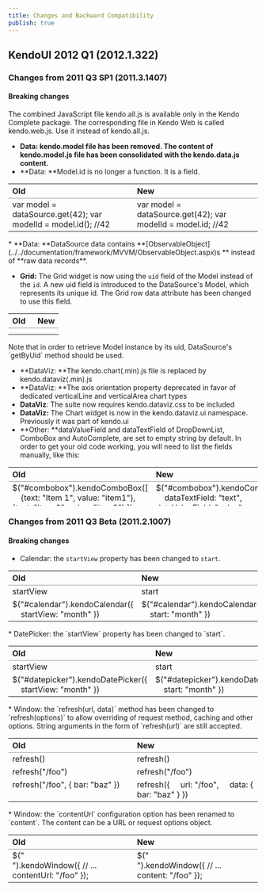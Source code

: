```yaml
---
title: Changes and Backward Compatibility
publish: true
---
```


## KendoUI 2012 Q1 (2012.1.322)

### Changes from 2011 Q3 SP1 (2011.3.1407)

#### Breaking changes

The combined JavaScript file kendo.all.js is available only in the Kendo Complete package. The corresponding file in Kendo Web is called kendo.web.js. Use it instead of kendo.all.js.
 <style>
.content-main .prettyprint { overflow-x: auto; }
.content-main table { margin-top: 10px; }
</style> 

*   **Data: **kendo.model file has been removed. The content of kendo.model.js file has been consolidated with the kendo.data.js content.****
*   **Data: **Model.id is no longer a function. It is a field.
<table style="width: 100%;"> <colgroup> <col style="width: 50%;" /> <col style="width: 50%;" /> </colgroup> <tbody> <tr> <th align="left" style="border-bottom-width: 1px; border-bottom-style: solid; border-bottom-color: #999999;">Old</th> <th align="left" style="border-bottom-width: 1px; border-bottom-style: solid; border-bottom-color: #999999;">New</th> </tr> <tr> <td> 
    var model = dataSource.get(42);
    var modelId = model.id(); //42
                 </td> <td> 
    var model = dataSource.get(42);
    var modelId = model.id; //42
                 </td> </tr> </tbody> </table>*   **Data: **DataSource data contains **[ObservableObject](../../documentation/framework/MVVM/ObservableObject.aspx)s ** instead of **raw data records**.

*   **Grid:** The Grid widget is now using the `uid` field of the Model instead of the `id`. A new uid field is introduced to the DataSource's Model, which represents its unique id. The Grid row data attribute has been changed to use this field.
<table style="width: 100%;"> <colgroup> <col style="width: 50%;" /> <col style="width: 50%;" /> </colgroup> <tbody> <tr> <th align="left" style="border-bottom-width: 1px; border-bottom-style: solid; border-bottom-color: #999999;">Old</th> <th align="left" style="border-bottom-width: 1px; border-bottom-style: solid; border-bottom-color: #999999;">New</th> </tr> <tr> <td> 
    <tr data-id="42"><!--...--></tr>
                 </td> <td> 
    <tr data-uid=”aaaaa-bbbbb-ddddd-gggg”><!--...--></tr>
                 </td> </tr> </tbody> </table>
Note that in order to retrieve Model instance by its uid, DataSource's `getByUid` method should be used.

*   **DataViz: **The kendo.chart(.min).js file is replaced by kendo.dataviz(.min).js
*   **DataViz: **The axis orientation property deprecated in favor of dedicated verticalLine and verticalArea chart types
*   **DataViz**: The suite now requires kendo.dataviz.css to be included
*   **DataViz:** The Chart widget is now in the kendo.dataviz.ui namespace. Previously it was part of kendo.ui
*   **Other: **dataValueField and dataTextField of DropDownList, ComboBox and AutoComplete, are set to empty string by default. In order to get your old code working, you will need to list the fields manually, like this:
 <table width="693" height="78"> <tbody> <tr> <th align="left" style="border-bottom-width: 1px; border-bottom-style: solid; border-bottom-color: #999999;">Old</th> <th align="left" style="border-bottom-width: 1px; border-bottom-style: solid; border-bottom-color: #999999;">New</th> </tr> <tr> <td style="vertical-align: top;"> 
    $("#combobox").kendoComboBox([
    &nbsp;&nbsp;&nbsp; {text: "Item 1", value: "item1"},
    &nbsp;&nbsp;&nbsp; {text: "Item 2", value: "item2"}
    ]); </td> <td> 
    $("#combobox").kendoComboBox({
    &nbsp;&nbsp;&nbsp; dataTextField: "text",
    &nbsp;&nbsp;&nbsp; dataValueField: "value",
    &nbsp;&nbsp;&nbsp; dataSource: [
    &nbsp;&nbsp;&nbsp;&nbsp;&nbsp;&nbsp;&nbsp; {text: "Item 1", value: "item1"},
    &nbsp;&nbsp;&nbsp;&nbsp;&nbsp;&nbsp;&nbsp; {text: "Item 2", value: "item2"}
    &nbsp;&nbsp;&nbsp; ]
    }); </td> </tr> </tbody> </table> 

### Changes from 2011 Q3 Beta (2011.2.1007)

#### Breaking changes

*   Calendar: the `startView` property has been changed to `start`.
<table style="width: 100%;"> <colgroup> <col style="width: 50%;" /> <col style="width: 50%;" /> </colgroup> <tbody> <tr> <th align="left" style="border-bottom-width: 1px; border-bottom-style: solid; border-bottom-color: #999999;">Old</th> <th align="left" style="border-bottom-width: 1px; border-bottom-style: solid; border-bottom-color: #999999;">New</th> </tr> <tr> <td> 
    startView </td> <td> 
    start </td> </tr> <tr> <td> 
    $("#calendar").kendoCalendar({
    &nbsp;&nbsp;&nbsp; startView: "month"
    }) </td> <td> 
    $("#calendar").kendoCalendar({
    &nbsp;&nbsp;&nbsp; start: "month"
    }) </td> </tr> </tbody> </table>*   DatePicker: the `startView` property has been changed to `start`.
<table style="width: 100%;"> <colgroup> <col style="width: 50%;" /> <col style="width: 50%;" /> </colgroup> <tbody> <tr> <th align="left" style="border-bottom-width: 1px; border-bottom-style: solid; border-bottom-color: #999999;">Old</th> <th align="left" style="border-bottom-width: 1px; border-bottom-style: solid; border-bottom-color: #999999;">New</th> </tr> <tr> <td> 
    startView </td> <td> 
    start </td> </tr> <tr> <td> 
    $("#datepicker").kendoDatePicker({
    &nbsp;&nbsp;&nbsp; startView: "month"
    }) </td> <td> 
    $("#datepicker").kendoDatePicker({
    &nbsp;&nbsp;&nbsp; start: "month"
    }) </td> </tr> </tbody> </table>*   Window: the
`refresh(url, data)`
method has been changed to
`refresh(options)`
to allow overriding of request method, caching and other options. String arguments in the form of
`refresh(url)`
are still accepted.
<table style="width: 100%;"> <colgroup> <col style="width: 50%;" /> <col style="width: 50%;" /> </colgroup> <tbody> <tr> <th align="left" style="border-bottom-width: 1px; border-bottom-style: solid; border-bottom-color: #999999;">Old</th> <th align="left" style="border-bottom-width: 1px; border-bottom-style: solid; border-bottom-color: #999999;">New</th> </tr> <tr> <td> 
    refresh() </td> <td> 
    refresh() </td> </tr> <tr> <td> 
    refresh("/foo") </td> <td> 
    refresh("/foo") </td> </tr> <tr> <td style="vertical-align: top;"> 
    refresh("/foo", { bar: "baz" }) </td> <td style="vertical-align: top;"> 
    refresh({
    &nbsp;&nbsp;&nbsp; url: "/foo",
    &nbsp;&nbsp;&nbsp; data: { bar: "baz" }
    }) </td> </tr> </tbody> </table>*   Window: the `contentUrl` configuration option has been renamed to `content`. The content can be a URL or request options object.
<table style="width: 100%;"> <colgroup> <col style="width: 50%;" /> <col style="width: 50%;" /> </colgroup> <tbody> <tr> <th align="left" style="border-bottom-width: 1px; border-bottom-style: solid; border-bottom-color: #999999;">Old</th> <th align="left" style="border-bottom-width: 1px; border-bottom-style: solid; border-bottom-color: #999999;">New</th> </tr> <tr> <td style="vertical-align: top;"> 
    $("<div />").kendoWindow({
        // ...
        contentUrl: "/foo"
    }); </td> <td style="vertical-align: top;"> 
    $("<div />").kendoWindow({
        // ...
        content: "/foo"
    }); </td> </tr> </tbody> </table>